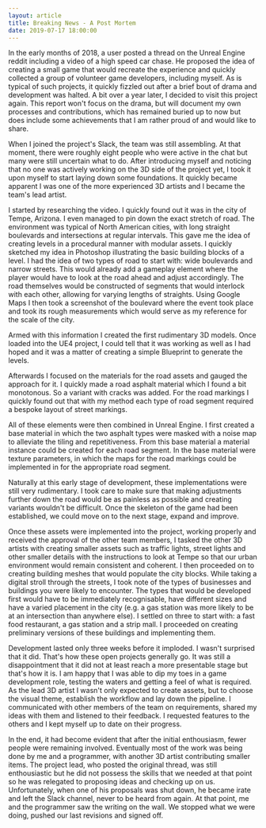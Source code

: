 ```yaml
---
layout: article
title: Breaking News - A Post Mortem
date: 2019-07-17 18:00:00
---
```


In the early months of 2018, a user posted a thread on the Unreal Engine reddit including a video of a high speed car chase. He proposed the idea of creating a small game that would recreate the experience and quickly collected a group of volunteer game developers, including myself. As is typical of such projects, it quickly fizzled out after a brief bout of drama and development was halted. A bit over a year later, I decided to visit this project again. This report won't focus on the drama, but will document my own processes and contributions, which has remained buried up to now but does include some achievements that I am rather proud of and would like to share.

When I joined the project's Slack, the team was still assembling. At that moment, there were roughly eight people who were active in the chat but many were still uncertain what to do. After introducing myself and noticing that no one was actively working on the 3D side of the project yet, I took it upon myself to start laying down some foundations. It quickly became apparent I was one of the more experienced 3D artists and I became the team's lead artist. 

I started by researching the video. I quickly found out it was in the city of Tempe, Arizona. I even managed to pin down the exact stretch of road. The environment was typical of North American cities, with long straight boulevards and intersections at regular intervals. This gave me the idea of creating levels in a procedural manner with modular assets. I quickly sketched my idea in Photoshop illustrating the basic building blocks of a level. I had the idea of two types of road to start with: wide boulevards and narrow streets. This would already add a gameplay element where the player would have to look at the road ahead and adjust accordingly. The road themselves would be constructed of segments that would interlock with each other, allowing for varying lengths of straights. Using Google Maps I then took a screenshot of the boulevard where the event took place and took its rough measurements which would serve as my reference for the scale of the city.

Armed with this information I created the first rudimentary 3D models. Once loaded into the UE4 project, I could tell that it was working as well as I had hoped and it was a matter of creating a simple Blueprint to generate the levels.

Afterwards I focused on the materials for the road assets and gauged the approach for it. I quickly made a road asphalt material which I found a bit monotonous. So a variant with cracks was added. For the road markings I quickly found out that with my method each type of road segment required a bespoke layout of street markings.

All of these elements were then combined in Unreal Engine. I first created a base material in which the two asphalt types were masked with a noise map to alleviate the tiling and repetitiveness. From this base material a material instance could be created for each road segment. In the base material were texture parameters, in which the maps for the road markings could be implemented in for the appropriate road segment. 

Naturally at this early stage of development, these implementations were still very rudimentary. I took care to make sure that making adjustments further down the road would be as painless as possible and creating variants wouldn't be difficult. Once the skeleton of the game had been established, we could move on to the next stage, expand and improve.

Once these assets were implemented into the project, working properly and received the approval of the other team members, I tasked the other 3D artists with creating smaller assets such as traffic lights, street lights and other smaller details with the instructions to look at Tempe so that our urban environment would remain consistent and coherent. I then proceeded on to creating building meshes that would populate the city blocks. While taking a digital stroll through the streets, I took note of the types of businesses and buildings you were likely to encounter. The types that would be developed first would have to be immediately recognisable, have different sizes and have a varied placement in the city (e.g. a gas station was more likely to be at an intersection than anywhere else). I settled on three to start with: a fast food restaurant, a gas station and a strip mall. I proceeded on creating preliminary versions of these buildings and implementing them.

Development lasted only three weeks before it imploded. I wasn't surprised that it did. That's how these open projects generally go. It was still a disappointment that it did not at least reach a more presentable stage but that's how it is. I am happy that I was able to dip my toes in a game development role, testing the waters and getting a feel of what is required. As the lead 3D artist I wasn't only expected to create assets, but to choose the visual theme, establish the workflow and lay down the pipeline. I communicated with other members of the team on requirements, shared my ideas with them and listened to their feedback. I requested features to the others and I kept myself up to date on their progress. 

In the end, it had become evident that after the initial enthousiasm, fewer people were remaining involved. Eventually most of the work was being done by me and a programmer, with another 3D artist contributing smaller items. The project lead, who posted the original thread, was still enthousiastic but he did not possess the skills that we needed at that point so he was relegated to proposing ideas and checking up on us. Unfortunately, when one of his proposals was shut down, he became irate and left the Slack channel, never to be heard from again. At that point, me and the programmer saw the writing on the wall. We stopped what we were doing, pushed our last revisions and signed off.
